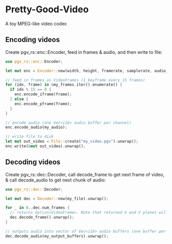 # Pretty-Good-Video
A toy MPEG-like video codec

## Encoding videos

Create pgv_rs::enc::Encoder, feed in frames & audio, and then write to file:

```rs
use pgv_rs::enc::Encoder;

let mut enc = Encoder::new(width, height, framerate, samplerate, audio_channels);

// feed in frames as VideoFrames (1 keyframe every 15 frames)
for (idx, frame) in &my_frames.iter().enumerate() {
  if idx % 15 == 0 {
    enc.encode_iframe(frame);
  } else {
    enc.encode_pframe(frame);
  }
}

// encode audio (one Vec<i16> audio buffer per channel)
enc.encode_audio(my_audio);

// write file to disk
let mut out_video = File::create("my_video.pgv").unwrap();
enc.write(&mut out_video).unwrap();
```

## Decoding videos

Create pgv_rs::dec::Decoder, call decode_frame to get next frame of video, & call decode_audio to get next chunk of audio:

```rs
use pgv_rs::dec::Decoder;

let mut dec = Decoder::new(my_file).unwrap();

for _ in 0..dec.num_frames {
  // returns Option<VideoFrame>. Note that returned U and V planes will be half the size of the Y plane in both dimensions!
  dec.decode_frame().unwrap();
}

// outputs audio into vector of Vec<i16> audio buffers (one buffer per channel). All buffers must have same length.
dec.decode_audio(my_output_buffers).unwrap();
```
